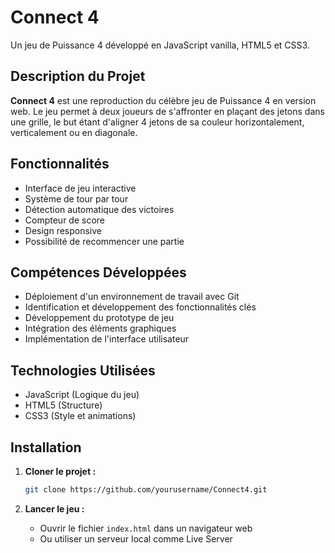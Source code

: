 # Connect 4

Un jeu de Puissance 4 développé en JavaScript vanilla, HTML5 et CSS3.

## Description du Projet

**Connect 4** est une reproduction du célèbre jeu de Puissance 4 en version web. Le jeu permet à deux joueurs de s'affronter en plaçant des jetons dans une grille, le but étant d'aligner 4 jetons de sa couleur horizontalement, verticalement ou en diagonale.

## Fonctionnalités

- Interface de jeu interactive
- Système de tour par tour
- Détection automatique des victoires
- Compteur de score
- Design responsive
- Possibilité de recommencer une partie

## Compétences Développées

- Déploiement d'un environnement de travail avec Git
- Identification et développement des fonctionnalités clés
- Développement du prototype de jeu
- Intégration des éléments graphiques
- Implémentation de l'interface utilisateur

## Technologies Utilisées

- JavaScript (Logique du jeu)
- HTML5 (Structure)
- CSS3 (Style et animations)

## Installation

1. **Cloner le projet :**
   ```bash
   git clone https://github.com/yourusername/Connect4.git
   ```

2. **Lancer le jeu :**
   - Ouvrir le fichier `index.html` dans un navigateur web
   - Ou utiliser un serveur local comme Live Server